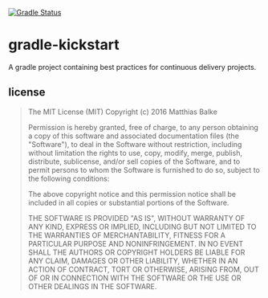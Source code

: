 [![Gradle Status](https://gradleupdate.appspot.com/matthiasbalke/gradle-kickstart/status.svg?branch=master)](https://gradleupdate.appspot.com/matthiasbalke/gradle-kickstart/status)

# gradle-kickstart
A gradle project containing best practices for continuous delivery projects.

## license

> The MIT License (MIT)
> Copyright (c) 2016 Matthias Balke
> 
> Permission is hereby granted, free of charge, to any person obtaining a copy of this software and associated documentation files (the "Software"), to deal in the Software without restriction, including without limitation the rights to use, copy, modify, merge, publish, distribute, sublicense, and/or sell copies of the Software, and to permit persons to whom the Software is furnished to do so, subject to the following conditions:
> 
> The above copyright notice and this permission notice shall be included in all copies or substantial portions of the Software.
> 
> THE SOFTWARE IS PROVIDED "AS IS", WITHOUT WARRANTY OF ANY KIND, EXPRESS OR IMPLIED, INCLUDING BUT NOT LIMITED TO THE WARRANTIES OF MERCHANTABILITY, FITNESS FOR A PARTICULAR PURPOSE AND NONINFRINGEMENT. IN NO EVENT SHALL THE AUTHORS OR COPYRIGHT HOLDERS BE LIABLE FOR ANY CLAIM, DAMAGES OR OTHER LIABILITY, WHETHER IN AN ACTION OF CONTRACT, TORT OR OTHERWISE, ARISING FROM, OUT OF OR IN CONNECTION WITH THE SOFTWARE OR THE USE OR OTHER DEALINGS IN THE SOFTWARE.
